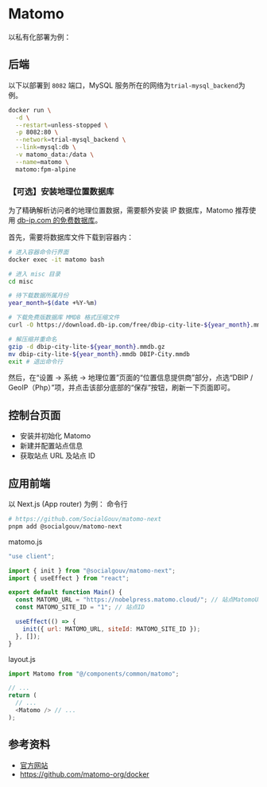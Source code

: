 # Matomo

以私有化部署为例：

## 后端

以下以部署到 `8082` 端口，MySQL 服务所在的网络为`trial-mysql_backend`为例。

```bash
docker run \
  -d \
  --restart=unless-stopped \
  -p 8082:80 \
  --network=trial-mysql_backend \
  --link=mysql:db \
  -v matomo_data:/data \
  --name=matomo \
  matomo:fpm-alpine
```

### 【可选】安装地理位置数据库

为了精确解析访问者的地理位置数据，需要额外安装 IP 数据库，Matomo 推荐使用 [db-ip.com 的免费数据库](https://db-ip.com/db/download/ip-to-city-lite)。

首先，需要将数据库文件下载到容器内：

```bash
# 进入容器命令行界面
docker exec -it matomo bash

# 进入 misc 目录
cd misc

# 待下载数据所属月份
year_month=$(date +%Y-%m)

# 下载免费版数据库 MMDB 格式压缩文件
curl -O https://download.db-ip.com/free/dbip-city-lite-${year_month}.mmdb.gz

# 解压缩并重命名
gzip -d dbip-city-lite-${year_month}.mmdb.gz
mv dbip-city-lite-${year_month}.mmdb DBIP-City.mmdb
exit # 退出命令行
```

然后，在“设置 → 系统 → 地理位置”页面的“位置信息提供商”部分，点选“DBIP / GeoIP（Php）”项，并点击该部分底部的“保存”按钮，刷新一下页面即可。

## 控制台页面

- 安装并初始化 Matomo
- 新建并配置站点信息
- 获取站点 URL 及站点 ID

## 应用前端

以 Next.js (App router) 为例：
命令行

```bash
# https://github.com/SocialGouv/matomo-next
pnpm add @socialgouv/matomo-next
```

matomo.js

```javascript
"use client";

import { init } from "@socialgouv/matomo-next";
import { useEffect } from "react";

export default function Main() {
  const MATOMO_URL = "https://nobelpress.matomo.cloud/"; // 站点MatomoURL
  const MATOMO_SITE_ID = "1"; // 站点ID

  useEffect(() => {
    init({ url: MATOMO_URL, siteId: MATOMO_SITE_ID });
  }, []);
}
```

layout.js

```javascript
import Matomo from "@/components/common/matomo";

// ...
return (
  // ...
  <Matomo /> // ...
);
```

## 参考资料

- [官方网站](https://matomo.org/)
- https://github.com/matomo-org/docker
